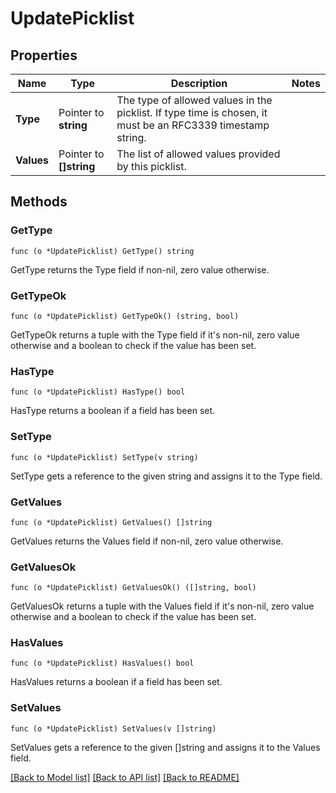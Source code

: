 # UpdatePicklist

## Properties

Name | Type | Description | Notes
------------ | ------------- | ------------- | -------------
**Type** | Pointer to **string** | The type of allowed values in the picklist. If type time is chosen, it must be an RFC3339 timestamp string. | 
**Values** | Pointer to **[]string** | The list of allowed values provided by this picklist. | 

## Methods

### GetType

`func (o *UpdatePicklist) GetType() string`

GetType returns the Type field if non-nil, zero value otherwise.

### GetTypeOk

`func (o *UpdatePicklist) GetTypeOk() (string, bool)`

GetTypeOk returns a tuple with the Type field if it's non-nil, zero value otherwise
and a boolean to check if the value has been set.

### HasType

`func (o *UpdatePicklist) HasType() bool`

HasType returns a boolean if a field has been set.

### SetType

`func (o *UpdatePicklist) SetType(v string)`

SetType gets a reference to the given string and assigns it to the Type field.

### GetValues

`func (o *UpdatePicklist) GetValues() []string`

GetValues returns the Values field if non-nil, zero value otherwise.

### GetValuesOk

`func (o *UpdatePicklist) GetValuesOk() ([]string, bool)`

GetValuesOk returns a tuple with the Values field if it's non-nil, zero value otherwise
and a boolean to check if the value has been set.

### HasValues

`func (o *UpdatePicklist) HasValues() bool`

HasValues returns a boolean if a field has been set.

### SetValues

`func (o *UpdatePicklist) SetValues(v []string)`

SetValues gets a reference to the given []string and assigns it to the Values field.


[[Back to Model list]](../README.md#documentation-for-models) [[Back to API list]](../README.md#documentation-for-api-endpoints) [[Back to README]](../README.md)


